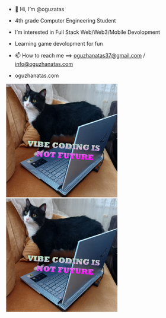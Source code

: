 - 👋 Hi, I’m @oguzatas
- 4th grade Computer Engineering Student
-  I’m interested in Full Stack Web/Web3/Mobile Devolopment 
-  Learning game devolopment for fun


- 📫 How to reach me ==> oguzhanatas37@gmail.com / info@oguzhanatas.com
-  oguzhanatas.com


<img src="./vibecodergolge.jpg" width="300">
<img src="./vibecodergolge.jpg" width="300">

   


<!---
xipexipe/xipexipe is a ✨ special ✨ repository because its `README.md` (this file) appears on your GitHub profile.
You can click the Preview link to take a look at your changes.
--->
